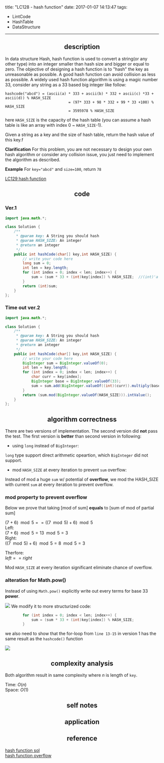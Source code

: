 title: "LC128 - hash function"
date: 2017-01-07 14:13:47
tags:
- LintCode
- HashTable
- DataStructure
---

## <center> description </center>
In data structure Hash, hash function is used to convert a string(or any other type) into an integer smaller than hash size and bigger or equal to zero. The objective of designing a hash function is to "hash" the key as unreasonable as possible. A good hash function can avoid collision as less as possible. A widely used hash function algorithm is using a magic number 33, consider any string as a 33 based big integer like follow:

```
hashcode("abcd") = (ascii(a) * 333 + ascii(b) * 332 + ascii(c) *33 + ascii(d)) % HASH_SIZE 
                             = (97* 333 + 98 * 332 + 99 * 33 +100) % HASH_SIZE
                             = 3595978 % HASH_SIZE
```
here `HASH_SIZE` is the capacity of the hash table (you can assume a hash table is like an array with index 0 ~ `HASH_SIZE`-1).

Given a string as a key and the size of hash table, return the hash value of this key.f

**Clarification**
For this problem, you are not necessary to design your own hash algorithm or consider any collision issue, you just need to implement the algorithm as described.

**Example**
For `key="abcd"` and `size=100`, return `78`

[LC129 hash function](http://www.lintcode.com/en/problem/hash-function/)

## <center> code </center>

### Ver.1 
```java
import java.math.*;

class Solution {
    /**
     * @param key: A String you should hash
     * @param HASH_SIZE: An integer
     * @return an integer
     */
    public int hashCode(char[] key,int HASH_SIZE) {
        // write your code here
        long sum = 0;
        int len = key.length;
        for (int index = 0; index < len; index++) {
            sum = (sum * 33 + (int)key[index]) % HASH_SIZE;  //(int)'a' returns asiic of 'a'
        }
        return (int)sum;
    }
};
```

<!--more-->

### Time out ver.2
```java
import java.math.*;

class Solution {
    /**
     * @param key: A String you should hash
     * @param HASH_SIZE: An integer
     * @return an integer
     */
    public int hashCode(char[] key,int HASH_SIZE) {
        // write your code here
        BigInteger sum = BigInteger.valueOf(0);
        int len = key.length;
        for (int index = 0; index < len; index++) {
            char curr = key[index];
            BigInteger base = BigInteger.valueOf(33);
            sum = sum.add(BigInteger.valueOf((int)(curr)).multiply(base.pow(len-index-1)));
        }
        return (sum.mod(BigInteger.valueOf(HASH_SIZE))).intValue();
    }
};
```

## <center> algorithm correctness </center>

There are two versions of implementation. The second version did **not** pass the test. The first version is **better** than second version in following:  

- using `long` instead of `BigInteger`:   

`long` type support direct arithmetic opeartion, which `BigInteger` did not support.  

- mod `HASH_SIZE` at every iteration to prevent `sum` overflow:  

Instead of mod a huge `sum` w/ potential of **overflow**, we mod the HASH_SIZE with current `sum` at every iteration to prevent overflow.   

### mod property to prevent overflow
Below we prove that taking [mod of sum] **equals** to [sum of mod of partial sum]

$(7+6) \mod 5 == ((7\mod5) + 6)\mod5$   
Left:   
$(7+6) \mod 5 = 13\mod5 = 3$  
Right:  
$((7\mod5) + 6)\mod5 = 8\mod5 = 3$

Therfore:   
$left == right$  

Mod `HASH_SIZE` at every iteration significant eliminate chance of overflow.

### alteration for Math.pow()

Instead of using `Math.pow()` explicitly write out every terms for base 33 **power**.  

![](http://7xihzu.com1.z0.glb.clouddn.com/20170107/1.png)
We modify it to more structurized code:  

```java
        for (int index = 0; index < len; index++) {
            sum = (sum * 33 + (int)key[index]) % HASH_SIZE;
        }
```

we also need to show that the for-loop from `line 13-15` in version 1 has the same result as the `hashcode()` function

![](http://7xihzu.com1.z0.glb.clouddn.com/20170107/2.png)


## <center> complexity analysis </center>

Both algorithm result in same complexity where $n$ is length of `key`.  

Time: $O(n)$  
Space: $O(1)$

## <center> self notes </center>
## <center> application </center>

## <center> reference </center>
[hash function sol](http://www.jiuzhang.com/solutions/hash-function/)  
[hash function overflow](http://www.jiuzhang.com/qa/1978/)
